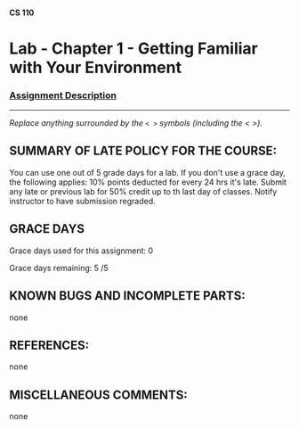 #### CS 110
# Lab - Chapter 1 - Getting Familiar with Your Environment

### [Assignment Description](https://docs.google.com/document/d/1j0CNd4KglkOGcRWAJZoJ__PEirOluNjHWm0NtmvEVRo/edit?usp=sharing)

***

_Replace anything surrounded by the `< >` symbols (including the < >)._

## SUMMARY OF LATE POLICY FOR THE COURSE:
 You can use one out of 5 grade days for a lab. If you don't use a grace day, the following applies: 10% points deducted for every 24 hrs it's late. Submit any late or previous lab for 50% credit up to th last day of classes. Notify instructor to have submission regraded.

## GRACE DAYS
Grace days used for this assignment:  0 

Grace days remaining:  5 /5

## KNOWN BUGS AND INCOMPLETE PARTS:
none

## REFERENCES:
none

## MISCELLANEOUS COMMENTS:
none
